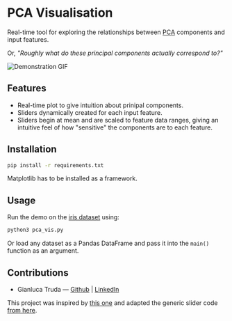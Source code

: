 # PCA Visualisation

Real-time tool for exploring the relationships between [PCA](https://en.wikipedia.org/wiki/Principal_component_analysis) components and input features.

Or, _"Roughly what do these principal components actually correspond to?"_

![Demonstration GIF](docs/demo.gif)

## Features
* Real-time plot to give intuition about prinipal components.
* Sliders dynamically created for each input feature.
* Sliders begin at mean and are scaled to feature data ranges, giving an intuitive feel of how "sensitive" the components are to each feature.

## Installation

```bash
pip install -r requirements.txt
```
Matplotlib has to be installed as a framework.

## Usage

Run the demo on the [iris dataset](http://archive.ics.uci.edu/ml/datasets/iris) using:

```bash
python3 pca_vis.py
```

Or load any dataset as a Pandas DataFrame and pass it into the `main()` function as an argument.


## Contributions

* Gianluca Truda — [Github](https://github.com/gianlucatruda) | [LinkedIn](https://za.linkedin.com/in/gianluca-truda)

This project was inspired by [this one](https://github.com/HackerPoet/FaceEditor) and adapted the generic slider code [from here](https://www.dreamincode.net/forums/topic/401541-buttons-and-sliders-in-pygame/).
